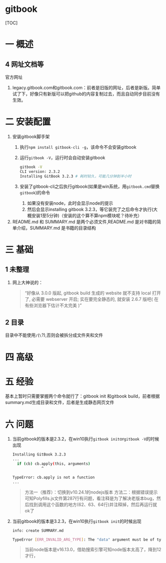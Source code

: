 # gitbook
[TOC]
# 一 概述

## 4 网址文档等
官方网址
1. legacy.gitbook.com和gitbook.com：前者是旧版的网址，后者是新版。简单试了下，好像只有新版可以把github的内容复制过去，而且自动同步目前没有生效。

# 二 安装配置
1. 安装gitbook脚手架
    1. 执行`npm install gitbook-cli -g`，该命令不会安装gitbook
    2. 运行`gitbook -V`，运行时会自动安装gitbook

        ```bash
        gitbook -V
        CLI version: 2.3.2
        Installing GitBook 3.2.3 # 耗时较久，可能几分钟到半小时
        ```
    2. 安装了gitbook-cli之后执行gitbook(如果是win系统，用`gitbook.cmd`替换`gitbook`)的命令
        1. 如果没有安装node，此时会显示node的提示
        2. 然后会显示installing gitbook 3.2.3，等它装完了之后命令才执行(大概安装1至5分钟)（安装的这个算不算npm模块呢？待补充）
3. README.md 和 SUMMARY.md 是两个必须文件,README.md 是对书籍的简单介绍，SUMMARY.md 是书籍的目录结构

# 三 基础
## 1 未整理
1. 网上大神说的：
    >“好像从 3.0.0 版起, gitbook build 生成的 website 就不支持 local 打开了, 必需要 webserver 开启; 
    >实在要完全静态的, 就安装 2.6.7 版吧( 在有些浏览器下估计不太完美 )”

## 2 目录
目录中不能使用`/`(`\`?),否则会被拆分成文件夹和文件

# 四 高级

# 五 经验
基本上暂时只需要掌握两个命令就行了：gitbook init 和gitbook build，前者根据summary.md生成目录和文件，后者是生成静态网页文件

# 六 问题
1. 当前gitbook的版本是2.3.2，在win10执行`gitbook init`or`gitbook -V`的时候出现

    ```bash
    Installing GitBook 3.2.3
    ...
      if (cb) cb.apply(this, arguments)
                 ^

    TypeError: cb.apply is not a function
    ...
    ```
    > 方法一（推荐）：切换到v10.24.1的nodejs版本
    > 方法二：根据错误提示可知Polyfills.js文件第287行有问题，看注释是为了解决老版本bug，然后找到调用这个函数的地方(62、63、64行)并注释掉，然后再运行就ok了
2. 当前gitbook的版本是3.2.3，在win10执行`gitbook init`的时候出现

    ```bash
    info: create SUMMARY.md 

    TypeError [ERR_INVALID_ARG_TYPE]: The "data" argument must be of type string or an instance of Buffer, TypedArray, or DataView. Received an instance of Promise
    ```
    > 当前node版本是v16.13.0，借助搜索引擎可知node版本太高了，降到12才行，


